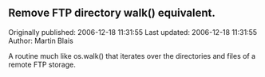 ## Remove FTP directory walk() equivalent. 
Originally published: 2006-12-18 11:31:55 
Last updated: 2006-12-18 11:31:55 
Author: Martin Blais 
 
A routine much like os.walk() that iterates over the directories and files of a remote FTP storage.